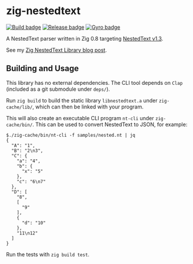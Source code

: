 # zig-nestedtext

[![Build badge](https://img.shields.io/github/workflow/status/LewisGaul/zig-nestedtext/Run%20tests/main)](https://github.com/LewisGaul/zig-nestedtext/actions/workflows/tests.yml?query=branch%3Amain)
[![Release badge](https://img.shields.io/github/v/release/LewisGaul/zig-nestedtext?include_prereleases&sort=semver)](https://github.com/LewisGaul/zig-nestedtext/releases/)
[![Gyro badge](https://img.shields.io/badge/gyro-nestedtext-blue)](https://astrolabe.pm/#/tag/nestedtext)


A NestedText parser written in Zig 0.8 targeting [NestedText v1.3](https://nestedtext.org/en/v1.3/).

See my [Zig NestedText Library blog post](https://www.lewisgaul.co.uk/blog/coding/2021/04/18/zig-nestedtext/).


## Building and Usage

This library has no external dependencies. The CLI tool depends on `Clap` (included as a git submodule under `deps/`).

Run `zig build` to build the static library `libnestedtext.a` under `zig-cache/lib/`, which can then be linked with your program.

This will also create an executable CLI program `nt-cli` under `zig-cache/bin/`. This can be used to convert NestedText to JSON, for example:  
```
$./zig-cache/bin/nt-cli -f samples/nested.nt | jq
{
  "A": "1",
  "B": "2\n3",
  "C": {
    "a": "4",
    "b": {
      "x": "5"
    },
    "c": "6\n7"
  },
  "D": [
    "8",
    [
      "9"
    ],
    {
      "d": "10"
    },
    "11\n12"
  ]
}
```

Run the tests with `zig build test`.
